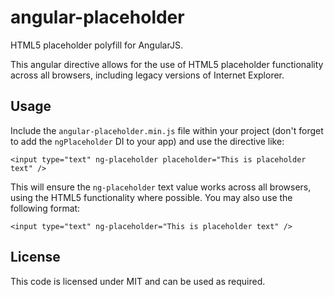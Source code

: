 # angular-placeholder

HTML5 placeholder polyfill for AngularJS.

This angular directive allows for the use of HTML5 placeholder functionality
across all browsers, including legacy versions of Internet Explorer.

## Usage

Include the `angular-placeholder.min.js` file within your project (don't
forget to add the `ngPlaceholder` DI to your app) and use the directive like:

    <input type="text" ng-placeholder placeholder="This is placeholder text" />

This will ensure the `ng-placeholder` text value works across all browsers,
using the HTML5 functionality where possible. You may also use the following
format:

    <input type="text" ng-placeholder="This is placeholder text" />

## License

This code is licensed under MIT and can be used as required.
